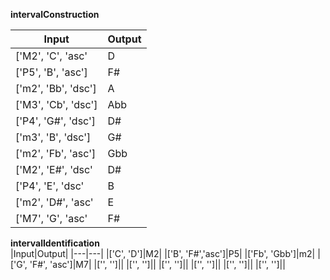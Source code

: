 **intervalConstruction**

|Input|Output|
|---|---|
|['M2', 'C', 'asc'|D|
|['P5', 'B', 'asc']|F#|
|['m2', 'Bb', 'dsc']|A|
|['M3', 'Cb', 'dsc']|Abb|
|['P4', 'G#', 'dsc']|D#|
|['m3', 'B', 'dsc']|G#|
|['m2', 'Fb', 'asc']|Gbb|
|['M2', 'E#', 'dsc'|D#|
|['P4', 'E', 'dsc'|B|
|['m2', 'D#', 'asc'|E|
|['M7', 'G', 'asc'|F#|

**intervalIdentification** <br>
|Input|Output|
|---|---|
|['C', 'D']|M2|
|['B', 'F#','asc']|P5|
|['Fb', 'Gbb']|m2|
|['G', 'F#', 'asc']|M7|
|['', '']||
|['', '']||
|['', '']||
|['', '']||
|['', '']||
|['', '']||
